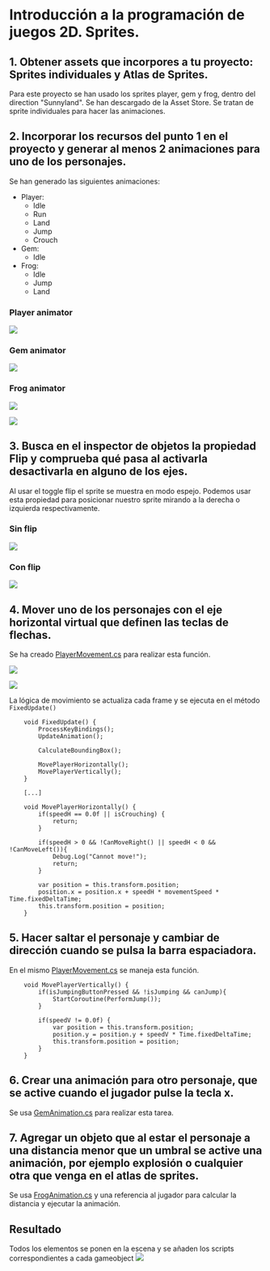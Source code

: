 # Introducción a la programación de juegos 2D. Sprites.

## 1. Obtener assets que incorpores a tu proyecto: Sprites individuales y Atlas de Sprites.

Para este proyecto se han usado los sprites player, gem y frog, dentro del direction "Sunnyland". Se han descargado de la Asset Store.
Se tratan de sprite individuales para hacer las animaciones.

## 2. Incorporar los recursos del punto 1 en el proyecto y generar al menos 2 animaciones para uno de los personajes.

Se han generado las siguientes animaciones:
* Player:
    - Idle
    - Run
    - Land
    - Jump
    - Crouch
* Gem:
    - Idle
* Frog:
    - Idle
    - Jump
    - Land

### Player animator
![](img/playeranimator.PNG)

### Gem animator
![](img/gemanimator.PNG)

### Frog animator
![](img/froganimator.PNG)

![](img/animations.gif)

## 3. Busca en el inspector de objetos la propiedad Flip y comprueba qué pasa al activarla desactivarla en alguno de los ejes.

Al usar el toggle flip el sprite se muestra en modo espejo. Podemos usar esta propiedad para posicionar nuestro sprite mirando a la derecha o izquierda respectivamente.

### Sin flip
![](img/noflip.PNG)

### Con flip
![](img/flip.PNG)


## 4. Mover uno de los personajes con el eje horizontal virtual que definen las teclas de flechas.

Se ha creado [PlayerMovement.cs](Assets/Scripts/PlayerMovement.cs) para realizar esta función.

![](img/playermovement.PNG)

![](img/movement.gif)

La lógica de movimiento se actualiza cada frame y se ejecuta en el método `FixedUpdate()`

```
    void FixedUpdate() {
        ProcessKeyBindings();
        UpdateAnimation();

        CalculateBoundingBox();

        MovePlayerHorizontally();
        MovePlayerVertically();
    }

    [...]

    void MovePlayerHorizontally() {
        if(speedH == 0.0f || isCrouching) {
            return;
        } 

        if(speedH > 0 && !CanMoveRight() || speedH < 0 && !CanMoveLeft()){
            Debug.Log("Cannot move!");
            return;
        }
        
        var position = this.transform.position;
        position.x = position.x + speedH * movementSpeed * Time.fixedDeltaTime;
        this.transform.position = position;
    }
```

## 5. Hacer saltar el personaje y cambiar de dirección cuando se pulsa la barra espaciadora.

En el mismo [PlayerMovement.cs](Assets/Scripts/PlayerMovement.cs) se maneja esta función.

```
    void MovePlayerVertically() {
        if(isJumpingButtonPressed && !isJumping && canJump){
            StartCoroutine(PerformJump());
        }

        if(speedV != 0.0f) {
            var position = this.transform.position;
            position.y = position.y + speedV * Time.fixedDeltaTime;
            this.transform.position = position;
        }
    }
```


## 6. Crear una animación para otro personaje, que se active cuando el jugador pulse la tecla x.

Se usa [GemAnimation.cs](Assets/Scripts/GemAnimation.cs) para realizar esta tarea.


## 7. Agregar un objeto que al estar el personaje a una distancia menor que un umbral se active una animación, por ejemplo explosión o cualquier otra que venga en el atlas de sprites.

Se usa [FrogAnimation.cs](Assets/Scripts/FrogAnimation.cs) y una referencia al jugador para calcular la distancia y ejecutar la animación.


## Resultado
Todos los elementos se ponen en la escena y se añaden los scripts correspondientes a cada gameobject ![](img/escena.PNG)